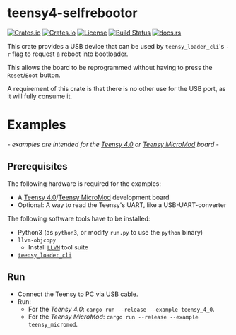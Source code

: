 # teensy4-selfrebootor

[![Crates.io](https://img.shields.io/crates/v/teensy4-selfrebootor)](https://crates.io/crates/teensy4-selfrebootor)
[![Crates.io](https://img.shields.io/crates/d/teensy4-selfrebootor)](https://crates.io/crates/teensy4-selfrebootor)
[![License](https://img.shields.io/crates/l/teensy4-selfrebootor)](https://github.com/Finomnis/teensy4-selfrebootor/blob/main/LICENSE-MIT)
[![Build Status](https://img.shields.io/github/actions/workflow/status/Finomnis/teensy4-selfrebootor/ci.yml)](https://github.com/Finomnis/teensy4-selfrebootor/actions/workflows/ci.yml?query=branch%3Amain)
[![docs.rs](https://img.shields.io/docsrs/teensy4-selfrebootor)](https://docs.rs/teensy4-selfrebootor)



This crate provides a USB device that can be used by `teensy_loader_cli`'s `-r` flag to request a
reboot into bootloader.

This allows the board to be reprogrammed without having to press the `Reset`/`Boot` button.

A requirement of this crate is that there is no other use for the USB port, as it will fully consume it.


# Examples

*- examples are intended for the [Teensy 4.0](https://www.pjrc.com/store/teensy40.html) or [Teensy MicroMod](https://www.sparkfun.com/products/16402) board -*

## Prerequisites

The following hardware is required for the examples:
- A [Teensy 4.0](https://www.pjrc.com/store/teensy40.html)/[Teensy MicroMod](https://www.sparkfun.com/products/16402) development board
- Optional: A way to read the Teensy's UART, like a USB-UART-converter

The following software tools have to be installed:
- Python3 (as `python3`, or modify `run.py` to use the `python` binary)
- `llvm-objcopy`
  - Install [`LLVM`](https://github.com/llvm/llvm-project/releases) tool suite
- [`teensy_loader_cli`](https://www.pjrc.com/teensy/loader_cli.html)


## Run

- Connect the Teensy to PC via USB cable.
- Run:
    - For the *Teensy 4.0*: `cargo run --release --example teensy_4_0`.
    - For the *Teensy MicroMod*: `cargo run --release --example teensy_micromod`.
